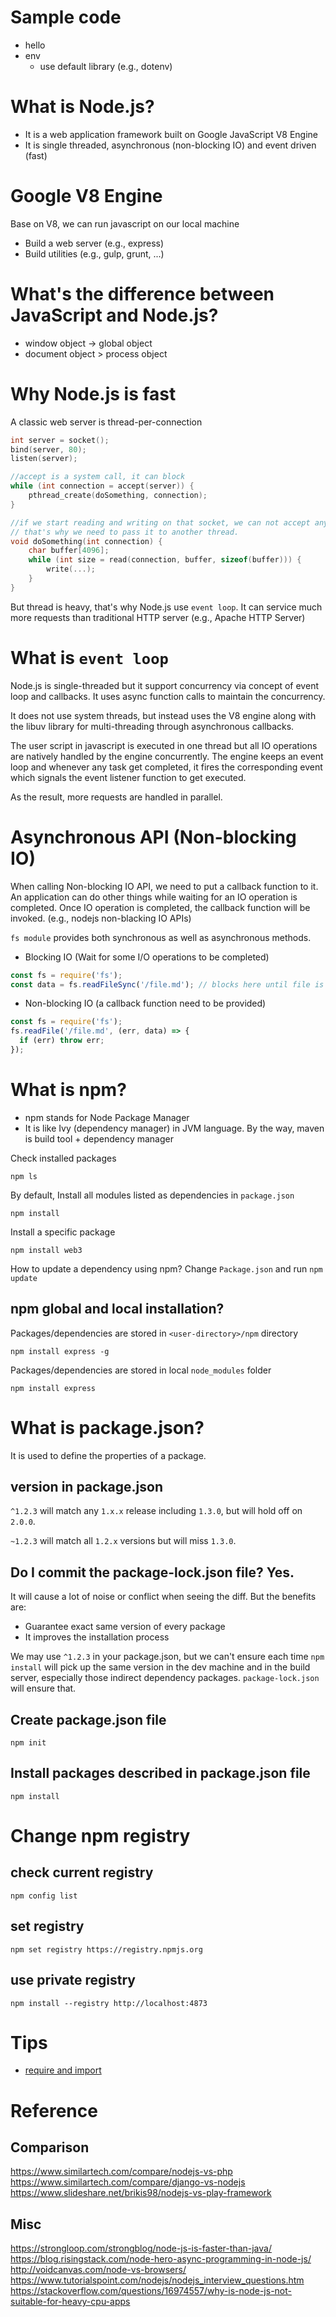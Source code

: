 # Sample code
* hello
* env
  * use default library (e.g., dotenv)

# What is Node.js?
* It is a web application framework built on Google JavaScript V8 Engine
* It is single threaded, asynchronous (non-blocking IO) and event driven (fast)

# Google V8 Engine

Base on V8, we can run javascript on our local machine

* Build a web server (e.g., express)
* Build utilities (e.g., gulp, grunt, ...)

# What's the difference between JavaScript and Node.js?

* window object -> global object
* document object > process object

# Why Node.js is fast

A classic web server is thread-per-connection

```cpp
int server = socket();
bind(server, 80);
listen(server);

//accept is a system call, it can block
while (int connection = accept(server)) {
    pthread_create(doSomething, connection);
}

//if we start reading and writing on that socket, we can not accept any more connection.
// that's why we need to pass it to another thread.
void doSomething(int connection) {
    char buffer[4096];
    while (int size = read(connection, buffer, sizeof(buffer))) {
        write(...);
    }
}
```
But thread is heavy, that's why Node.js use `event loop`. It can service much more requests than traditional HTTP server (e.g., Apache HTTP Server)

# What is `event loop`

Node.js is single-threaded but it support concurrency via concept of event loop and callbacks. It uses async function calls to maintain the concurrency.

It does not use system threads, but instead uses the V8 engine along with the libuv library for multi-threading through asynchronous callbacks.

The user script in javascript is executed in one thread but all IO operations are natively handled by the engine concurrently. The engine keeps an event loop and whenever any task get completed, it fires the corresponding event which signals the event listener function to get executed.

As the result, more requests are handled in parallel.

# Asynchronous API (Non-blocking IO)

When calling Non-blocking IO API, we need to put a callback function to it. An application can do other things while waiting for an IO operation is completed. Once IO operation is completed, the callback function will be invoked. (e.g., nodejs non-blacking IO APIs)

`fs module` provides both synchronous as well as asynchronous methods.

* Blocking IO (Wait for some I/O operations to be completed)

```javascript
const fs = require('fs'); 
const data = fs.readFileSync('/file.md'); // blocks here until file is read
```

* Non-blocking IO (a callback function need to be provided)

```javascript
const fs = require('fs'); 
fs.readFile('/file.md', (err, data) => { 
  if (err) throw err; 
});
```

# What is npm?

* npm stands for Node Package Manager
* It is like Ivy (dependency manager) in JVM language. By the way, maven is build tool + dependency manager

Check installed packages

```
npm ls
```

By default, Install all modules listed as dependencies in `package.json`

```
npm install
```

Install a specific package
```
npm install web3
```

How to update a dependency using npm? Change `Package.json` and run `npm update`

## npm global and local installation? 

Packages/dependencies are stored in `<user-directory>/npm` directory

```
npm install express -g
``` 

Packages/dependencies are stored in local `node_modules` folder
```
npm install express
```

# What is package.json?

It is used to define the properties of a package.

## version in package.json

`^1.2.3` will match any `1.x.x` release including `1.3.0`, but will hold off on `2.0.0`.

`~1.2.3` will match all `1.2.x` versions but will miss `1.3.0`.

## Do I commit the package-lock.json file? Yes.

It will cause a lot of noise or conflict when seeing the diff. But the benefits are:

* Guarantee exact same version of every package
* It improves the installation process

We may use `^1.2.3` in your package.json, but we can't ensure each time `npm install` will pick up the same version in the dev machine and in the build server, especially those indirect dependency packages. `package-lock.json` will ensure that.

## Create package.json file

```
npm init
```

## Install packages described in package.json file

```
npm install
```

# Change npm registry
## check current registry
```
npm config list
```

## set registry
```
npm set registry https://registry.npmjs.org
```

## use private registry
```
npm install --registry http://localhost:4873
```

# Tips
* [require and import](https://blog.niclin.tw/2019/10/03/nodejs-require-vs-es6-import-export/)

# Reference
## Comparison  
https://www.similartech.com/compare/nodejs-vs-php  
https://www.similartech.com/compare/django-vs-nodejs  
https://www.slideshare.net/brikis98/nodejs-vs-play-framework  

## Misc  
https://strongloop.com/strongblog/node-js-is-faster-than-java/  
https://blog.risingstack.com/node-hero-async-programming-in-node-js/  
http://voidcanvas.com/node-vs-browsers/  
https://www.tutorialspoint.com/nodejs/nodejs_interview_questions.htm  
https://stackoverflow.com/questions/16974557/why-is-node-js-not-suitable-for-heavy-cpu-apps  

